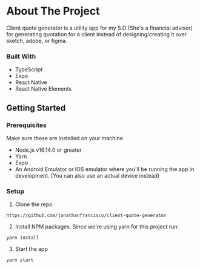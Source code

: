 # About The Project
Client quote generator is a utility app for my S.O (She's a financial advisor) for generating quotation for a client instead of designing/creating it over sketch, adobe, or figma.

### Built With

- TypeScript
- Expo
- React Native
- React Native Elements

## Getting Started

### Prerequisites
Make sure these are installed on your machine

- Node.js v16.14.0 or greater
- Yarn
- Expo
- An Android Emulator or IOS emulator where you'll be running the app in development. (You can also use an actual device instead)

### Setup

1. Clone the repo

```
https://github.com/jonathanfrancisco/client-quote-generator
```

2. Install NPM packages. Since we're using yarn for this project run:

```
yarn install
```

3. Start the app

```
yarn start
```
